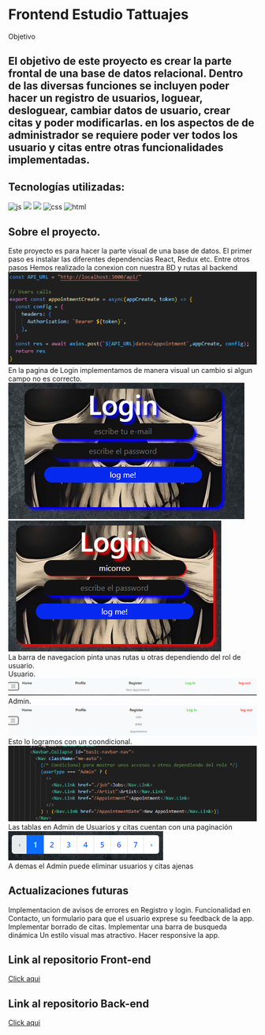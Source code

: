 # Frontend Estudio Tattuajes

Objetivo
## El objetivo de este proyecto es crear la parte frontal de una base de datos relacional. Dentro de las diversas funciones se incluyen poder hacer un registro de usuarios, loguear, desloguear, cambiar datos de usuario, crear citas y poder modificarlas. en los aspectos de de administrador se requiere poder ver todos los usuario y citas entre otras funcionalidades implementadas.

## Tecnologías utilizadas:

![js](https://img.shields.io/badge/JavaScript-yellow?logo=JavaScript) ![](https://img.shields.io/badge/React-ligthblue?logo=React) ![](https://img.shields.io/badge/Redux-purple?logo=Redux) ![css](https://img.shields.io/badge/CSS3-blue?logo=CSS3) ![html](https://img.shields.io/badge/html5-orange?logo=html5)

## Sobre el proyecto.
Este proyecto es para hacer la parte visual de una base de datos.
El primer paso es instalar las diferentes dependencias React, Redux etc.
Entre otros pasos Hemos realizado la conexion con nuestra BD y rutas al backend 
![alt text](image.png) </br>
En la pagina de Login implementamos de manera visual un cambio si algun campo no es correcto.
![alt text](image-1.png) ![alt text](image-2.png)</br>
La barra de navegacion pinta unas rutas u otras dependiendo del rol de usuario.</br>
Usuario.
![alt text](image-3.png)</br>
Admin.
![alt text](image-4.png)</br>
Esto lo logramos con un coondicional.
![alt text](image-5.png)</br>
Las tablas en Admin de Usuarios y citas cuentan con una paginación
![alt text](image-6.png)</br>
A demas el Admin puede eliminar usuarios y citas ajenas 

## Actualizaciones futuras

Implementacion de avisos de errores en Registro y login.
Funcionalidad en Contacto, un formulario para que el usuario exprese su feedback de la app.
Implementar borrado de citas.
Implementar una barra de busqueda dinámica
Un estilo visual mas atractivo.
Hacer responsive la app.

## Link al repositorio Front-end

[Click aqui](https://github.com/AlbertoPueblas/Frontend-studio-tatto)

## Link al repositorio Back-end

[Click aqui](https://github.com/AlbertoPueblas/Backend-studio-tatto)

